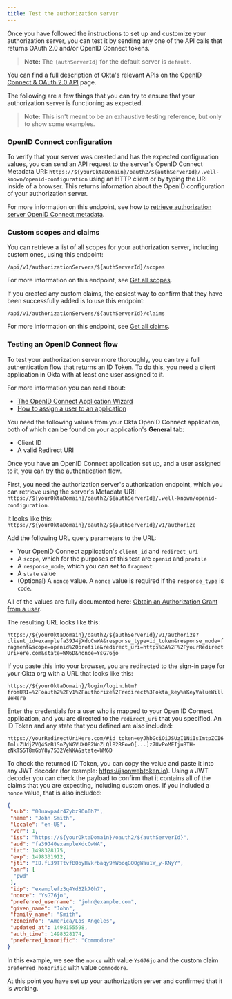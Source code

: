 ```yaml
---
title: Test the authorization server
---
```


Once you have followed the instructions to set up and customize your authorization server, you can test it by sending any one of the API calls that returns OAuth 2.0 and/or OpenID Connect tokens.

> **Note:** The `{authServerId}` for the default server is `default`.

You can find a full description of Okta's relevant APIs on the [OpenID Connect & OAuth 2.0 API](/docs/reference/api/oidc/) page.

The following are a few things that you can try to ensure that your authorization server is functioning as expected.

> **Note:** This isn't meant to be an exhaustive testing reference, but only to show some examples.

### OpenID Connect configuration

To verify that your server was created and has the expected configuration values, you can send an API request to the server's OpenID Connect Metadata URI: `https://${yourOktaDomain}/oauth2/${authServerId}/.well-known/openid-configuration` using an HTTP client or by typing the URI inside of a browser. This returns information about the OpenID configuration of your authorization server.

For more information on this endpoint, see how to [retrieve authorization server OpenID Connect metadata](/docs/reference/api/oidc/#well-known-openid-configuration).

### Custom scopes and claims

You can retrieve a list of all scopes for your authorization server, including custom ones, using this endpoint:

`/api/v1/authorizationServers/${authServerId}/scopes`

For more information on this endpoint, see [Get all scopes](/docs/reference/api/authorization-servers/#get-all-scopes).

If you created any custom claims, the easiest way to confirm that they have been successfully added is to use this endpoint:

`/api/v1/authorizationServers/${authServerId}/claims`

For more information on this endpoint, see [Get all claims](/docs/reference/api/authorization-servers/#get-all-claims).

### Testing an OpenID Connect flow

To test your authorization server more thoroughly, you can try a full authentication flow that returns an ID Token. To do this, you need a client application in Okta with at least one user assigned to it.

For more information you can read about:
- [The OpenID Connect Application Wizard](https://help.okta.com/en/prod/okta_help_CSH.htm#ext_Apps_App_Integration_Wizard-oidc)
- [How to assign a user to an application](https://help.okta.com/en/prod/okta_help_CSH.htm#ext-assign-apps)

You need the following values from your Okta OpenID Connect application, both of which can be found on your application's **General** tab:

- Client ID
- A valid Redirect URI

Once you have an OpenID Connect application set up, and a user assigned to it, you can try the authentication flow.

First, you need the authorization server's authorization endpoint, which you can retrieve using the server's Metadata URI: `https://${yourOktaDomain}/oauth2/${authServerId}/.well-known/openid-configuration`.

It looks like this:
`https://${yourOktaDomain}/oauth2/${authServerId}/v1/authorize`

Add the following URL query parameters to the URL:

- Your OpenID Connect application's `client_id` and `redirect_uri`
- A `scope`, which for the purposes of this test are `openid` and `profile`
- A `response_mode`, which you can set to `fragment`
- A `state` value
- (Optional) A `nonce` value. A `nonce` value is required if the `response_type` is `code`.

All of the values are fully documented here: [Obtain an Authorization Grant from a user](/docs/reference/api/oidc/#authorize).

The resulting URL looks like this:

`https://${yourOktaDomain}/oauth2/${authServerId}/v1/authorize?client_id=examplefa39J4jXdcCwWA&response_type=id_token&response_mode=fragment&scope=openid%20profile&redirect_uri=https%3A%2F%2FyourRedirectUriHere.com&state=WM6D&nonce=YsG76jo`

If you paste this into your browser, you are redirected to the sign-in page for your Okta org with a URL that looks like this:

`https://${yourOktaDomain}/login/login.htm?fromURI=%2Foauth2%2Fv1%2Fauthorize%2Fredirect%3Fokta_key%aKeyValueWillBeHere`

Enter the credentials for a user who is mapped to your Open ID Connect application, and you are directed to the `redirect_uri` that you specified. An ID Token and any state that you defined are also included:

`https://yourRedirectUriHere.com/#id_token=eyJhbGciOiJSUzI1NiIsImtpZCI6ImluZUdjZVQ4SzB1SnZyWGVUX082WnZLQlB2RFowO[...]z7UvPoMEIjuBTH-zNkTS5T8mGbY8y7532VeWKA&state=WM6D`

To check the returned ID Token, you can copy the value and paste it into any JWT decoder (for example: <https://jsonwebtoken.io>). Using a JWT decoder you can check the payload to confirm that it contains all of the claims that you are expecting, including custom ones. If you included a `nonce` value, that is also included:

```json
{
 "sub": "00uawpa4r4Zybz9On0h7",
 "name": "John Smith",
 "locale": "en-US",
 "ver": 1,
 "iss": "https://${yourOktaDomain}/oauth2/${authServerId}",
 "aud": "fa39J40exampleXdcCwWA",
 "iat": 1498328175,
 "exp": 1498331912,
 "jti": "ID.fL39TTtvfBQoyHVkrbaqy9hWooqGOOgWau1W_y-KNyY",
 "amr": [
  "pwd"
 ],
 "idp": "examplefz3q4Yd3Zk70h7",
 "nonce": "YsG76jo",
 "preferred_username": "john@example.com",
 "given_name": "John",
 "family_name": "Smith",
 "zoneinfo": "America/Los_Angeles",
 "updated_at": 1498155598,
 "auth_time": 1498328174,
 "preferred_honorific": "Commodore"
}
```

In this example, we see the `nonce` with value `YsG76jo` and the custom claim `preferred_honorific` with value `Commodore`.

At this point you have set up your authorization server and confirmed that it is working.
